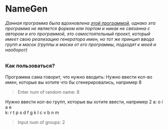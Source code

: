 # NameGen

###### Данная программа была вдохновлена [этой программой](https://github.com/yiotro/NiceNameGen), однако эта программа не является форком или портом и никак не связанна с автором и его программой, это самостоятельный проект, который имеет свою реализацию генератора имен, но тот же принцип ввода групп и масок (группы и маски от его программы, подходят к моей и наоборот)

### Как пользоваться?

Программа сама говорит, что нужно вводить:
Нужно ввести кол-во имен, которые вы хотите что бы сгенерировались, например 8
> Enter num of random name: 8

Нужно ввести кол-во групп, которые вы хотите ввести, например 2
a: o i a e  
k: r t p s d f g k l c v b n m  
> Input num of groups: 2
>
>
>
>
>
>
>
 

